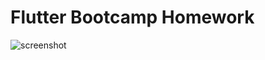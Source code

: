 # Flutter Bootcamp Homework




![screenshot](https://github.com/user-attachments/assets/a7f84680-6ba0-4252-ae08-eccde8263bdc)
